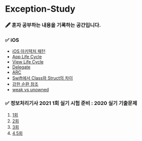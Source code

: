 # Exception-Study

### 🖋️ 혼자 공부하는 내용을 기록하는 공간입니다. 

### ✅  iOS 

[iOS 아키텍처 패턴]: https://github.com/b1ctory/Exception-Study/blob/master/iOS/iOS%20%EC%95%84%ED%82%A4%ED%85%8D%EC%B2%98%20%ED%8C%A8%ED%84%B4.md
[App Life Cycle]: https://github.com/b1ctory/Exception-Study/blob/master/iOS/App%20Life%20Cycle.md
[ View Life Cycle ]: https://github.com/b1ctory/Exception-Study/blob/master/iOS/View%20Life%20Cycle.md
[ Delegate ]: https://github.com/b1ctory/Exception-Study/blob/master/iOS/Delegate.md
[ ARC ]: https://github.com/b1ctory/Exception-Study/blob/master/iOS/ARC.md
[ Swift에서 Class와 Struct의 차이]: https://github.com/b1ctory/Exception-Study/blob/master/iOS/Swift%EC%97%90%EC%84%9C%20Class%EC%99%80%20Struct%EC%9D%98%20%EC%B0%A8%EC%9D%B4.md
[ 강한 순환 참조 ]: https://github.com/b1ctory/Exception-Study/blob/master/iOS/%EA%B0%95%ED%95%9C%20%EC%88%9C%ED%99%98%20%EC%B0%B8%EC%A1%B0.md
[weak vs unowned]: https://github.com/b1ctory/Exception-Study/blob/master/iOS/weak%20vs%20unowned.md



- [iOS 아키텍처 패턴]
- [App Life Cycle]
- [View Life Cycle]
- [Delegate]
- [ARC]
- [Swift에서 Class와 Struct의 차이]
- [강한 순환 참조]
- [weak vs unowned]



### ✅  정보처리기사 2021 1회 실기 시험 준비 : 2020 실기 기출문제
[1회]: https://github.com/b1ctory/Exception-Study/blob/master/%EC%A0%95%EB%B3%B4%EC%B2%98%EB%A6%AC%EA%B8%B0%EC%82%AC%202020%20%EA%B8%B0%EC%B6%9C%EB%AC%B8%EC%A0%9C/2020-1%ED%9A%8C.md
[2회]: https://github.com/b1ctory/Exception-Study/blob/master/%EC%A0%95%EB%B3%B4%EC%B2%98%EB%A6%AC%EA%B8%B0%EC%82%AC%202020%20%EA%B8%B0%EC%B6%9C%EB%AC%B8%EC%A0%9C/2020-2%ED%9A%8C.md
[3회]: https://github.com/b1ctory/Exception-Study/blob/master/%EC%A0%95%EB%B3%B4%EC%B2%98%EB%A6%AC%EA%B8%B0%EC%82%AC%202020%20%EA%B8%B0%EC%B6%9C%EB%AC%B8%EC%A0%9C/2020-3%ED%9A%8C.md
[4,5회]: https://github.com/b1ctory/Exception-Study/blob/master/%EC%A0%95%EB%B3%B4%EC%B2%98%EB%A6%AC%EA%B8%B0%EC%82%AC%202020%20%EA%B8%B0%EC%B6%9C%EB%AC%B8%EC%A0%9C/2020-4%2C5%ED%9A%8C.md



1. [1회]
2. [2회]
3. [3회]
4. [4,5회]



 
